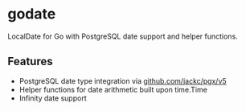 # godate

LocalDate for Go with PostgreSQL date support and helper functions.

## Features
- PostgreSQL date type integration via [github.com/jackc/pgx/v5](https://github.com/jackc/pgx)
- Helper functions for date arithmetic built upon time.Time
- Infinity date support